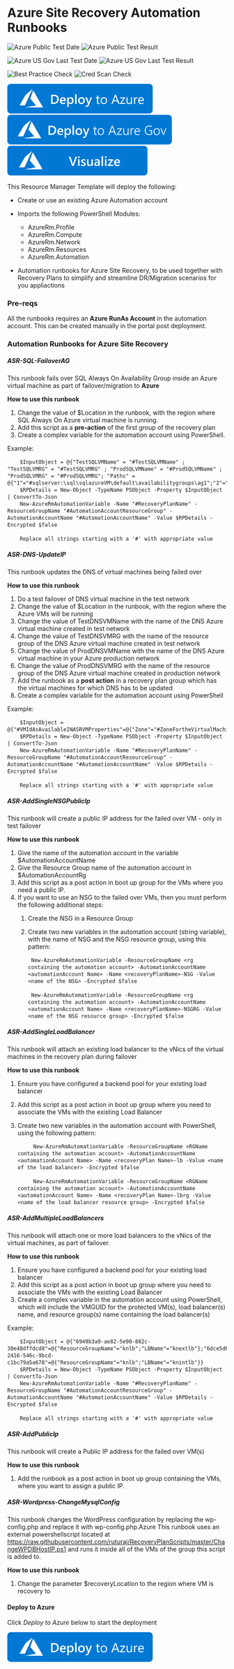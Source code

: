 # Azure Site Recovery Automation Runbooks

![Azure Public Test Date](https://azurequickstartsservice.blob.core.windows.net/badges/demos/asr-automation-recovery/PublicLastTestDate.svg)
![Azure Public Test Result](https://azurequickstartsservice.blob.core.windows.net/badges/demos/asr-automation-recovery/PublicDeployment.svg)

![Azure US Gov Last Test Date](https://azurequickstartsservice.blob.core.windows.net/badges/demos/asr-automation-recovery/FairfaxLastTestDate.svg)
![Azure US Gov Last Test Result](https://azurequickstartsservice.blob.core.windows.net/badges/demos/asr-automation-recovery/FairfaxDeployment.svg)

![Best Practice Check](https://azurequickstartsservice.blob.core.windows.net/badges/demos/asr-automation-recovery/BestPracticeResult.svg)
![Cred Scan Check](https://azurequickstartsservice.blob.core.windows.net/badges/demos/asr-automation-recovery/CredScanResult.svg)

[![Deploy To Azure](https://raw.githubusercontent.com/Azure/azure-quickstart-templates/master/1-CONTRIBUTION-GUIDE/images/deploytoazure.svg?sanitize=true)](https://portal.azure.com/#create/Microsoft.Template/uri/https%3A%2F%2Fraw.githubusercontent.com%2FAzure%2Fazure-quickstart-templates%2Fmaster%2Fdemos%2Fasr-automation-recovery%2Fazuredeploy.json)
[![Deploy To Azure US Gov](https://raw.githubusercontent.com/Azure/azure-quickstart-templates/master/1-CONTRIBUTION-GUIDE/images/deploytoazuregov.svg?sanitize=true)](https://portal.azure.us/#create/Microsoft.Template/uri/https%3A%2F%2Fraw.githubusercontent.com%2FAzure%2Fazure-quickstart-templates%2Fmaster%2Fdemos%2Fasr-automation-recovery%2Fazuredeploy.json)
[![Visualize](https://raw.githubusercontent.com/Azure/azure-quickstart-templates/master/1-CONTRIBUTION-GUIDE/images/visualizebutton.svg?sanitize=true)](http://armviz.io/#/?load=https%3A%2F%2Fraw.githubusercontent.com%2FAzure%2Fazure-quickstart-templates%2Fmaster%2Fdemos%2Fasr-automation-recovery%2Fazuredeploy.json)

This Resource Manager Template will deploy the following:

* Create or use an existing Azure Automation account
* Imports the following PowerShell Modules:
	* AzureRm.Profile
	* AzureRm.Compute
	* AzureRm.Network
	* AzureRm.Resources
	* AzureRm.Automation

* Automation runbooks for Azure Site Recovery, to be used together with Recovery Plans to simplify and streamline DR/Migration scenarios for you appliactions

### Pre-reqs

All the runbooks requires an **Azure RunAs Account** in the automation account. This can be created manually in the portal post deployment. 

### Automation Runbooks for Azure Site Recovery 

##### ASR-SQL-FailoverAG

This runbook fails over SQL Always On Availability Group inside an Azure virtual machine as part of failover/migration to **Azure**

**How to use this runbook**

1. Change the value of $Location in the runbook, with the region where SQL Always On Azure virtual machine is running.
2. Add this script as a **pre-action** of the first group of the recovery plan
3. Create a complex variable for the automation account using PowerShell.

Example: 
 
        $InputObject = @{"TestSQLVMName" = "#TestSQLVMName" ; "TestSQLVMRG" = "#TestSQLVMRG" ; "ProdSQLVMName" = "#ProdSQLVMName" ; "ProdSQLVMRG" = "#ProdSQLVMRG"; "Paths" = @{"1"="#sqlserver:\sql\sqlazureVM\default\availabilitygroups\ag1";"2"="#sqlserver:\sql\sqlazureVM\default\availabilitygroups\ag2"}}
        $RPDetails = New-Object -TypeName PSObject -Property $InputObject  | ConvertTo-Json
        New-AzureRmAutomationVariable -Name "#RecoveryPlanName" -ResourceGroupName "#AutomationAccountResourceGroup" -AutomationAccountName "#AutomationAccountName" -Value $RPDetails -Encrypted $false  

        Replace all strings starting with a '#' with appropriate value

##### ASR-DNS-UpdateIP

This runbook updates the DNS of virtual machines being failed over

**How to use this runbook**

1. Do a test failover of DNS virtual machine in the test network 
2. Change the value of $Location in the runbook, with the region where the Azure VMs will be running
3. Change the value of TestDNSVMName with the name of the DNS Azure virtual machine created in test network
4. Change the value of TestDNSVMRG with the name of the resource group of the DNS Azure virtual machine created in test network
5. Change the value of ProdDNSVMName with the name of the DNS Azure virtual machine in your Azure production network
6. Change the value of ProdDNSVMRG with the name of the resource group of the DNS Azure virtual machine created in production network
7. Add the runbook as a **post action** in a recovery plan group which has the virtual machines for which DNS has to be updated
8. Create a complex variable for the automation account using PowerShell

Example: 

		$InputObject = @{"#VMIdAsAvailableINASRVMProperties"=@{"Zone"="#ZoneFortheVirtualMachine";"VMName"="#HostNameofTheVirtualMachine"};"#VMIdAsAvailableINASRVMProperties2"=@{"Zone"="#ZoneFortheVirtualMachine2";"VMName"="#HostNameofTheVirtualMachine2"}}
        $RPDetails = New-Object -TypeName PSObject -Property $InputObject  | ConvertTo-Json
        New-AzureRmAutomationVariable -Name "#RecoveryPlanName" -ResourceGroupName "#AutomationAccountResourceGroup" -AutomationAccountName "#AutomationAccountName" -Value $RPDetails -Encrypted $false  

        Replace all strings starting with a '#' with appropriate value

##### ASR-AddSingleNSGPublicIp

This runbook will create a public IP address for the failed over VM - only in test failover

**How to use this runbook**

1. Give the name of the automation account in the variable $AutomationAccountName
2. Give the Resource Group name of the automation account in $AutomationAccountRg
3. Add this script as a post action in boot up group for the VMs where you need a public IP. 
4. If you want to use an NSG to the failed over VMs, then you must perform the following additional steps:
	1. Create the NSG in a Resource Group
	2. Create two new variables in the automation account (string variable), with the name of NSG and the NSG resource group, using this pattern:

			New-AzureRmAutomationVariable -ResourceGroupName <rg containing the automation account> -AutomationAccountName <automationAccount Name> -Name <recoveryPlanName>-NSG -Value <name of the NSG> -Encrypted $false

			New-AzureRmAutomationVariable -ResourceGroupName <rg containing the automation account> -AutomationAccountName <automationAccount Name> -Name <recoveryPlanName>-NSGRG -Value <name of the NSG resource group> -Encrypted $false

##### ASR-AddSingleLoadBalancer

This runbook will attach an existing load balancer to the vNics of the virtual machines in the recovery plan during failover

**How to use this runbook**

1. Ensure you have configured a backend pool for your existing load balancer
2. Add this script as a post action in boot up group where you need to associate the VMs with the existing Load Balancer
3. Create two new variables in the automation account with PowerShell, using the following pattern:

	        New-AzureRmAutomationVariable -ResourceGroupName <RGName containing the automation account> -AutomationAccountName <automationAccount Name> -Name <recoveryPlan Name>-lb -Value <name of the load balancer> -Encrypted $false

            New-AzureRmAutomationVariable -ResourceGroupName <RGName containing the automation account> -AutomationAccountName <automationAccount Name> -Name <recoveryPlan Name>-lbrg -Value <name of the load balancer resource group> -Encrypted $false     

##### ASR-AddMultipleLoadBalancers

This runbook will attach one or more load balancers to the vNics of the virtual machines, as part of failover.

**How to use this runbook**

1. Ensure you have configured a backend pool for your existing load balancer
2. Add this script as a post action in boot up group where you need to associate the VMs with the existing Load Balancer
3. Create a complex variable in the automation account using PowerShell, which will include the VMGUID for the protected VM(s), load balancer(s) name, and resource group(s) name containing the load balancer(s)

Example:

		$InputObject = @{"6949b3a9-ae82-5e90-882c-30e48dffdcd8"=@{"ResourceGroupName"="knlb";"LBName"="knextlb"};"6dce5d61-2416-546c-9bcd-c1bc79a5a678"=@{"ResourceGroupName"="knlb";"LBName"="knintlb"}}
        $RPDetails = New-Object -TypeName PSObject -Property $InputObject  | ConvertTo-Json
        New-AzureRmAutomationVariable -Name "#RecoveryPlanName" -ResourceGroupName "#AutomationAccountResourceGroup" -AutomationAccountName "#AutomationAccountName" -Value $RPDetails -Encrypted $false

		Replace all strings starting with a '#' with appropriate value  
      

##### ASR-AddPublicIp

This runbook will create a Public IP address for the failed over VM(s)

**How to use this runbook**

1. Add the runbook as a post action in boot up group containing the VMs, where you want to assign a public IP.

##### ASR-Wordpress-ChangeMysqlConfig

This runbook changes the WordPress configuration by replacing the wp-config.php and replace it with wp-config.php.Azure
This runbook uses an external powershellscript located at https://raw.githubusercontent.com/ruturaj/RecoveryPlanScripts/master/ChangeWPDBHostIP.ps1 and runs it inside all of the VMs of the group this script is added to.

**How to use this runbook**

1. Change the parameter $recoveryLocation to the region where VM is recovery to

#### Deploy to Azure

Click *Deploy to Azure* below to start the deployment

[![Deploy to Azure](https://raw.githubusercontent.com/Azure/azure-quickstart-templates/master/1-CONTRIBUTION-GUIDE/images/deploytoazure.svg?sanitize=true)](https://portal.azure.com/#create/Microsoft.Template/uri/https%3A%2F%2Fraw.githubusercontent.com%2Fazure%2Fazure-quickstart-templates%2Fmaster%2Fasr-automation-recovery%2F%2Fazuredeploy.json) 






